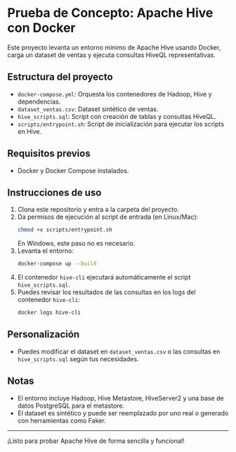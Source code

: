 # Prueba de Concepto: Apache Hive con Docker

Este proyecto levanta un entorno mínimo de Apache Hive usando Docker, carga un dataset de ventas y ejecuta consultas HiveQL representativas.

## Estructura del proyecto

- `docker-compose.yml`: Orquesta los contenedores de Hadoop, Hive y dependencias.
- `dataset_ventas.csv`: Dataset sintético de ventas.
- `hive_scripts.sql`: Script con creación de tablas y consultas HiveQL.
- `scripts/entrypoint.sh`: Script de inicialización para ejecutar los scripts en Hive.

## Requisitos previos
- Docker y Docker Compose instalados.

## Instrucciones de uso

1. Clona este repositorio y entra a la carpeta del proyecto.
2. Da permisos de ejecución al script de entrada (en Linux/Mac):
   ```sh
   chmod +x scripts/entrypoint.sh
   ```
   En Windows, este paso no es necesario.
3. Levanta el entorno:
   ```sh
   docker-compose up --build
   ```
4. El contenedor `hive-cli` ejecutará automáticamente el script `hive_scripts.sql`.
5. Puedes revisar los resultados de las consultas en los logs del contenedor `hive-cli`:
   ```sh
   docker logs hive-cli
   ```

## Personalización
- Puedes modificar el dataset en `dataset_ventas.csv` o las consultas en `hive_scripts.sql` según tus necesidades.

## Notas
- El entorno incluye Hadoop, Hive Metastore, HiveServer2 y una base de datos PostgreSQL para el metastore.
- El dataset es sintético y puede ser reemplazado por uno real o generado con herramientas como Faker.

---

¡Listo para probar Apache Hive de forma sencilla y funcional!
